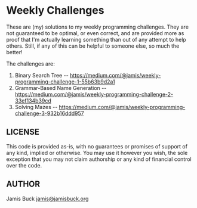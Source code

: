# Weekly Challenges

These are (my) solutions to my weekly programming challenges. They are
not guaranteed to be optimal, or even correct, and are provided more as
proof that I'm actually learning something than out of any attempt to
help others. Still, if any of this can be helpful to someone else, so
much the better!

The challenges are:

1. Binary Search Tree -- https://medium.com/@jamis/weekly-programming-challenge-1-55b63b9d2a1
2. Grammar-Based Name Generation -- https://medium.com/@jamis/weekly-programming-challenge-2-33ef134b39cd
3. Solving Mazes -- https://medium.com/@jamis/weekly-programming-challenge-3-932b16ddd957


## LICENSE

This code is provided as-is, with no guarantees or promises of support of
any kind, implied or otherwise. You may use it however you wish, the sole
exception that you may not claim authorship or any kind of financial control
over the code.


## AUTHOR

Jamis Buck <jamis@jamisbuck.org>
